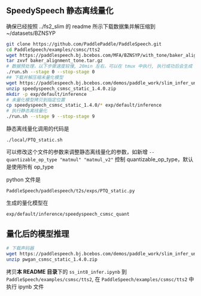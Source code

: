 ## SpeedySpeech 静态离线量化
确保已经按照 ../fs2_slim 的 readme 所示下载数据集并解压缩到 ~/datasets/BZNSYP

```bash
git clone https://github.com/PaddlePaddle/PaddleSpeech.git
cd PaddleSpeech/examples/csmsc/tts2
wget https://paddlespeech.bj.bcebos.com/MFA/BZNSYP/with_tone/baker_alignment_tone.tar.gz
tar zxvf baker_alignment_tone.tar.gz
# 数据预处理，以下步骤速度较慢, 20min 左右，可以在 tmux 中执行, 执行成功后会生成 dump 文件
./run.sh --stage 0 --stop-stage 0
## 下载并解压缩未量化模型
wget https://paddlespeech.bj.bcebos.com/demos/paddle_work/slim_infer_unittest/speedyspeech/speedyspeech_csmsc_static_1.4.0.zip
unzip speedyspeech_csmsc_static_1.4.0.zip
mkdir -p exp/default/inference
# 未量化模型拷贝到指定位置
cp speedyspeech_csmsc_static_1.4.0/* exp/default/inference
# 执行静态离线量化
./run.sh --stage 9 --stop-stage 9
```

静态离线量化调用的代码是 
```text
./local/PTQ_static.sh
```
可以修改这个文件的参数来调整静态离线量化的参数，如新增 `--quantizable_op_type "matmul" "matmul_v2"` 控制 quantizable_op_type，默认是使用所有 op_type

python 文件是 
```text
PaddleSpeech/paddlespeech/t2s/exps/PTQ_static.py
```

生成的量化模型在 
```text
exp/default/inference/speedyspeech_csmsc_quant
```

## 量化后的模型推理

```bash
# 下载声码器
wget https://paddlespeech.bj.bcebos.com/demos/paddle_work/slim_infer_unittest/gan_vocoders/pwgan_csmsc_static_1.4.0.zip
unzip pwgan_csmsc_static_1.4.0.zip
```


拷贝**本 README 目录**下的 `ss_int8_infer.ipynb` 到 `PaddleSpeech/examples/csmsc/tts2`, 在 `PaddleSpeech/examples/csmsc/tts2` 中执行 ipynb 文件

